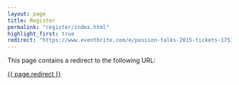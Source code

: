 ```yaml
---
layout: page
title: Register
permalink: "register/index.html"
highlight_first: true
redirect: "https://www.eventbrite.com/e/passion-talks-2015-tickets-17532489147"
---
```


This page contains a redirect to the following URL:

<a href="{{ page.redirect }}">{{ page.redirect }}</a>

<!--
Thank you for your interest in Passion Talks!

Registration is not yet open. We appreciate your patience as we get
everything ready for the event.

Tickets are expected to cost about $20 (final price may vary) and will
include breakfast and lunch. An event-only ticket option will also be
available.
-->
